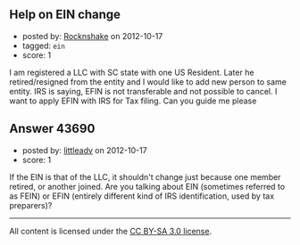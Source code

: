 ## Help on EIN change

- posted by: [Rocknshake](https://stackexchange.com/users/-1/21193-rocknshake) on 2012-10-17
- tagged: `ein`
- score: 1

I am registered a LLC with SC state with one US Resident. Later he retired/resigned from the entity and I would like to add new person to same entity. IRS is saying, EFIN is not transferable and not possible to cancel. I want to apply EFIN with IRS for Tax filing. Can you guide me please


## Answer 43690

- posted by: [littleadv](https://stackexchange.com/users/-1/13808-littleadv) on 2012-10-17
- score: 1

If the EIN is that of the LLC, it shouldn't change just because one member retired, or another joined. Are you talking about EIN (sometimes referred to as FEIN) or EFIN (entirely different kind of IRS identification, used by tax preparers)?



---

All content is licensed under the [CC BY-SA 3.0 license](https://creativecommons.org/licenses/by-sa/3.0/).
